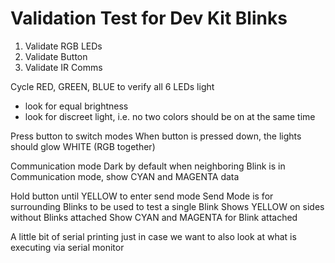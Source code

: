 # Validation Test for Dev Kit Blinks

1. Validate RGB LEDs
2. Validate Button
3. Validate IR Comms

Cycle RED, GREEN, BLUE to verify all 6 LEDs light
- look for equal brightness
- look for discreet light, i.e. no two colors should be on at the same time

Press button to switch modes
When button is pressed down, the lights should glow WHITE (RGB together)

Communication mode
Dark by default 
when neighboring Blink is in Communication mode, show CYAN and MAGENTA data

Hold button until YELLOW to enter send mode
Send Mode is for surrounding Blinks to be used to test a single Blink
Shows YELLOW on sides without Blinks attached
Show CYAN and MAGENTA for Blink attached

A little bit of serial printing just in case we want to also look at what is executing via serial monitor
